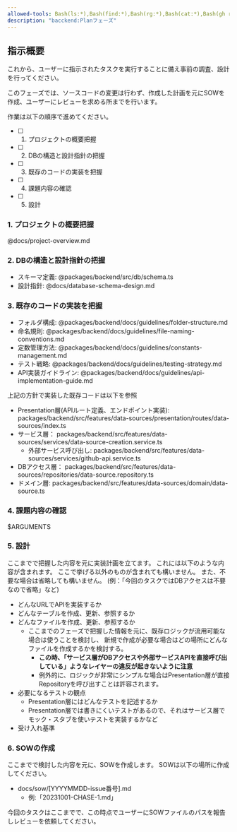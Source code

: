 ```yaml
---
allowed-tools: Bash(ls:*),Bash(find:*),Bash(rg:*),Bash(cat:*),Bash(gh run list:*),Bash(gh run view:*),Bash(gh pr list:*),Bash(gh pr view:*),Bash(gh repo view:*),Bash(gh api:*),Bash(pnpm lint),Bash(pnpm format),Bash(pnpm test),Bash(pnpm --filter backend lint),Bash(pnpm --filter backend test),Bash(pnpm --filter backend format),Bash(pnpm --filter backend test src/*),mcp__context7__resolve-library-id,mcp__context7__get-library-docs,mcp__plane__get_projects,mcp__deepwiki__ask_question,mcp__plane__get_issue_using_readable_identifier,mcp__github__get_pull_request_comments,mcp__github__get_pull_request,WebFetch(domain:localhost),WebFetch(domain:github.com),Read(packages/backend/**),Read(docs/**),Read(docs/**)
description: "bacckend:Planフェーズ"
---
```


## 指示概要

これから、ユーザーに指示されたタスクを実行することに備え事前の調査、設計を行ってください。

このフェーズでは、ソースコードの変更は行わず、作成した計画を元にSOWを作成、ユーザーにレビューを求める所までを行います。

作業は以下の順序で進めてください。

- [ ] 1. プロジェクトの概要把握
- [ ] 2. DBの構造と設計指針の把握
- [ ] 3. 既存のコードの実装を把握
- [ ] 4. 課題内容の確認
- [ ] 5. 設計

### 1. プロジェクトの概要把握

@docs/project-overview.md

### 2. DBの構造と設計指針の把握

- スキーマ定義: @packages/backend/src/db/schema.ts
- 設計指針: @docs/database-schema-design.md

### 3. 既存のコードの実装を把握

- フォルダ構成: @packages/backend/docs/guidelines/folder-structure.md
- 命名規則: @packages/backend/docs/guidelines/file-naming-conventions.md
- 定数管理方法: @packages/backend/docs/guidelines/constants-management.md
- テスト戦略: @packages/backend/docs/guidelines/testing-strategy.md
- API実装ガイドライン: @packages/backend/docs/guidelines/api-implementation-guide.md

上記の方針で実装した既存コードは以下を参照

- Presentation層(APIルート定義、エンドポイント実装): packages/backend/src/features/data-sources/presentation/routes/data-sources/index.ts
- サービス層： packages/backend/src/features/data-sources/services/data-source-creation.service.ts
  - 外部サービス呼び出し: packages/backend/src/features/data-sources/services/github-api.service.ts
- DBアクセス層： packages/backend/src/features/data-sources/repositories/data-source.repository.ts
- ドメイン層: packages/backend/src/features/data-sources/domain/data-source.ts

### 4. 課題内容の確認

<issue>
$ARGUMENTS
</issue>

### 5. 設計

ここまでで把握した内容を元に実装計画を立てます。
これには以下のような内容が含まれます。
ここで挙げる以外のものが含まれても構いません。
また、不要な場合は省略しても構いません。
(例：「今回のタスクではDBアクセスは不要なので省略」など)

- どんなURLでAPIを実装するか
- どんなテーブルを作成、更新、参照するか
- どんなファイルを作成、更新、参照するか
  - ここまでのフェーズで把握した情報を元に、既存ロジックが流用可能な場合は使うことを検討し、
    新規で作成が必要な場合はどの場所にどんなファイルを作成するかを検討する。
    - **この時、「サービス層がDBアクセスや外部サービスAPIを直接呼び出している」ようなレイヤーの違反が起きないように注意**
    - 例外的に、ロジックが非常にシンプルな場合はPresentation層が直接Repositoryを呼び出すことは許容されます。
- 必要になるテストの観点
  - Presentation層にはどんなテストを記述するか
  - Presentation層では書きにくいテストがあるので、それはサービス層でモック・スタブを使いテストを実装するかなど
- 受け入れ基準

### 6. SOWの作成

ここまでで検討した内容を元に、SOWを作成します。
SOWは以下の場所に作成してください。

- docs/sow/[YYYYMMDD-issue番号].md
  - 例:「20231001-CHASE-1.md」

今回のタスクはここまでで、この時点でユーザーにSOWファイルのパスを報告しレビューを依頼してください。
